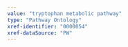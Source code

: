 ```yaml
---
value: "tryptophan metabolic pathway"
type: "Pathway Ontology"
xref-identifier: "0000054"
xref-dataSource: "PW"
---
```

